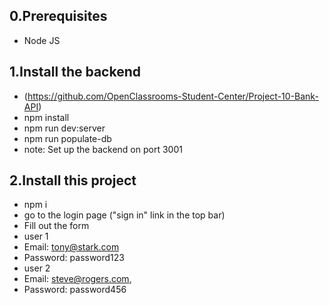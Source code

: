 ## 0.Prerequisites
- Node JS
## 1.Install the backend
- (https://github.com/OpenClassrooms-Student-Center/Project-10-Bank-API) 
 - npm install
 - npm run dev:server
 - npm run populate-db
- note: Set up the backend on port 3001
## 2.Install this project
- npm i
- go to the login page ("sign in" link in the top bar)
- Fill out the form
 - user 1
  - Email: tony@stark.com
  - Password: password123
 - user 2
  - Email: steve@rogers.com,
  - Password: password456
